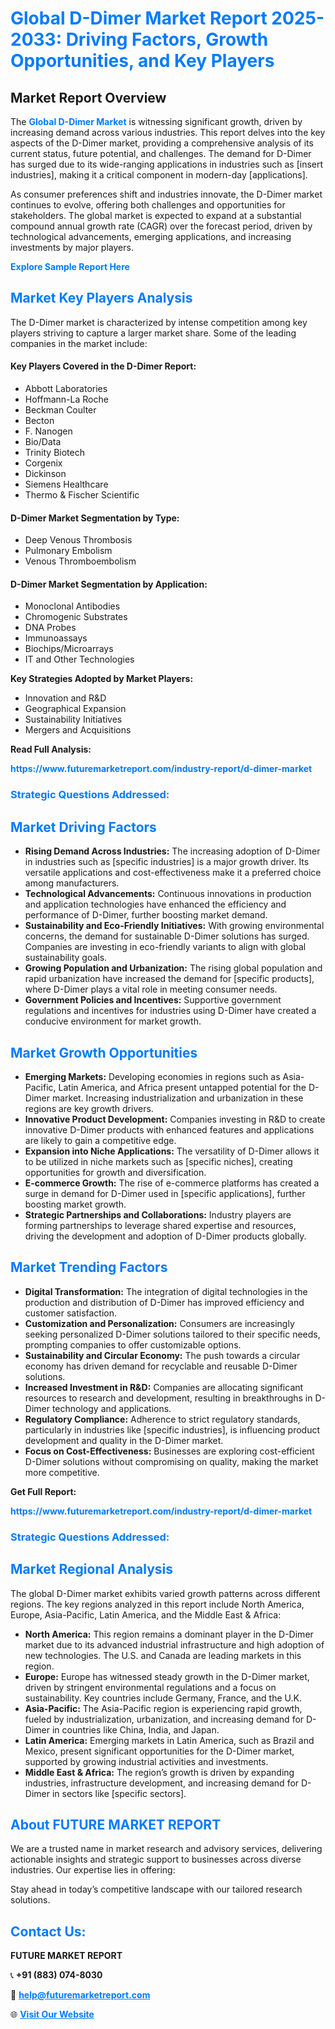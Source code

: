 <h1 style="color: #007BFF;">Global D-Dimer Market Report 2025-2033: Driving Factors, Growth Opportunities, and Key Players</h1>

<section id="overview">
<h2>Market Report Overview</h2>
<p>The <a href="https://www.futuremarketreport.com/industry-report/d-dimer-market" style="color: #007BFF; text-decoration: none;"><strong>Global D-Dimer Market</strong></a> is witnessing significant growth, driven by increasing demand across various industries. This report delves into the key aspects of the D-Dimer market, providing a comprehensive analysis of its current status, future potential, and challenges. The demand for D-Dimer has surged due to its wide-ranging applications in industries such as [insert industries], making it a critical component in modern-day [applications].</p>
<p>As consumer preferences shift and industries innovate, the D-Dimer market continues to evolve, offering both challenges and opportunities for stakeholders. The global market is expected to expand at a substantial compound annual growth rate (CAGR) over the forecast period, driven by technological advancements, emerging applications, and increasing investments by major players.</p>
</section>

<section id="overview">
<p><a href="https://www.futuremarketreport.com/request-sample/reportId=77184" style="color: #007BFF; text-decoration: none;"><strong>Explore Sample Report Here</strong></a></p>
</section>

<section id="key-players">
<h2 style="color: #007BFF;">Market Key Players Analysis</h2>
<p>The D-Dimer market is characterized by intense competition among key players striving to capture a larger market share. Some of the leading companies in the market include:</p>
<h4>Key Players Covered in the D-Dimer Report:</h4>
<ul><li>Abbott Laboratories</li><li>Hoffmann-La Roche</li><li>Beckman Coulter</li><li>Becton</li><li>F. Nanogen</li><li>Bio/Data</li><li>Trinity Biotech</li><li>Corgenix</li><li>Dickinson</li><li>Siemens Healthcare</li><li>Thermo &amp; Fischer Scientific</li></ul>
<h4>D-Dimer Market Segmentation by Type:</h4>
<ul><li>Deep Venous Thrombosis</li><li>Pulmonary Embolism</li><li>Venous Thromboembolism</li></ul>

<h4>D-Dimer Market Segmentation by Application:</h4>
<ul><li>Monoclonal Antibodies</li><li>Chromogenic Substrates</li><li>DNA Probes</li><li>Immunoassays</li><li>Biochips/Microarrays</li><li>IT and Other Technologies</li></ul>
<p><strong>Key Strategies Adopted by Market Players:</strong></p>
<ul>
<li>Innovation and R&D</li>
<li>Geographical Expansion</li>
<li>Sustainability Initiatives</li>
<li>Mergers and Acquisitions</li>
</ul>
</section>

<section>
<p><strong>Read Full Analysis: </strong></p><a href="https://www.futuremarketreport.com/industry-report/d-dimer-market" style="color: #007BFF; text-decoration: none;"><strong>https://www.futuremarketreport.com/industry-report/d-dimer-market</strong></a>
<h3 style="color: #007BFF;">Strategic Questions Addressed:</h3>
</section>

<section id="driving-factors">
<h2 style="color: #007BFF;">Market Driving Factors</h2>
<ul>
<li><strong>Rising Demand Across Industries:</strong> The increasing adoption of D-Dimer in industries such as [specific industries] is a major growth driver. Its versatile applications and cost-effectiveness make it a preferred choice among manufacturers.</li>
<li><strong>Technological Advancements:</strong> Continuous innovations in production and application technologies have enhanced the efficiency and performance of D-Dimer, further boosting market demand.</li>
<li><strong>Sustainability and Eco-Friendly Initiatives:</strong> With growing environmental concerns, the demand for sustainable D-Dimer solutions has surged. Companies are investing in eco-friendly variants to align with global sustainability goals.</li>
<li><strong>Growing Population and Urbanization:</strong> The rising global population and rapid urbanization have increased the demand for [specific products], where D-Dimer plays a vital role in meeting consumer needs.</li>
<li><strong>Government Policies and Incentives:</strong> Supportive government regulations and incentives for industries using D-Dimer have created a conducive environment for market growth.</li>
</ul>
</section>

<section id="growth-opportunities">
<h2 style="color: #007BFF;">Market Growth Opportunities</h2>
<ul>
<li><strong>Emerging Markets:</strong> Developing economies in regions such as Asia-Pacific, Latin America, and Africa present untapped potential for the D-Dimer market. Increasing industrialization and urbanization in these regions are key growth drivers.</li>
<li><strong>Innovative Product Development:</strong> Companies investing in R&D to create innovative D-Dimer products with enhanced features and applications are likely to gain a competitive edge.</li>
<li><strong>Expansion into Niche Applications:</strong> The versatility of D-Dimer allows it to be utilized in niche markets such as [specific niches], creating opportunities for growth and diversification.</li>
<li><strong>E-commerce Growth:</strong> The rise of e-commerce platforms has created a surge in demand for D-Dimer used in [specific applications], further boosting market growth.</li>
<li><strong>Strategic Partnerships and Collaborations:</strong> Industry players are forming partnerships to leverage shared expertise and resources, driving the development and adoption of D-Dimer products globally.</li>
</ul>
</section>

<section id="trending-factors">
<h2 style="color: #007BFF;">Market Trending Factors</h2>
<ul>
<li><strong>Digital Transformation:</strong> The integration of digital technologies in the production and distribution of D-Dimer has improved efficiency and customer satisfaction.</li>
<li><strong>Customization and Personalization:</strong> Consumers are increasingly seeking personalized D-Dimer solutions tailored to their specific needs, prompting companies to offer customizable options.</li>
<li><strong>Sustainability and Circular Economy:</strong> The push towards a circular economy has driven demand for recyclable and reusable D-Dimer solutions.</li>
<li><strong>Increased Investment in R&D:</strong> Companies are allocating significant resources to research and development, resulting in breakthroughs in D-Dimer technology and applications.</li>
<li><strong>Regulatory Compliance:</strong> Adherence to strict regulatory standards, particularly in industries like [specific industries], is influencing product development and quality in the D-Dimer market.</li>
<li><strong>Focus on Cost-Effectiveness:</strong> Businesses are exploring cost-efficient D-Dimer solutions without compromising on quality, making the market more competitive.</li>
</ul>
</section>

<section>
<p><strong>Get Full Report: </strong></p><a href="https://www.futuremarketreport.com/industry-report/d-dimer-market" style="color: #007BFF; text-decoration: none;"><strong>https://www.futuremarketreport.com/industry-report/d-dimer-market</strong></a>
<h3 style="color: #007BFF;">Strategic Questions Addressed:</h3>
</section>


<section id="regional-analysis">
<h2 style="color: #007BFF;">Market Regional Analysis</h2>
<p>The global D-Dimer market exhibits varied growth patterns across different regions. The key regions analyzed in this report include North America, Europe, Asia-Pacific, Latin America, and the Middle East & Africa:</p>
<ul>
<li><strong>North America:</strong> This region remains a dominant player in the D-Dimer market due to its advanced industrial infrastructure and high adoption of new technologies. The U.S. and Canada are leading markets in this region.</li>
<li><strong>Europe:</strong> Europe has witnessed steady growth in the D-Dimer market, driven by stringent environmental regulations and a focus on sustainability. Key countries include Germany, France, and the U.K.</li>
<li><strong>Asia-Pacific:</strong> The Asia-Pacific region is experiencing rapid growth, fueled by industrialization, urbanization, and increasing demand for D-Dimer in countries like China, India, and Japan.</li>
<li><strong>Latin America:</strong> Emerging markets in Latin America, such as Brazil and Mexico, present significant opportunities for the D-Dimer market, supported by growing industrial activities and investments.</li>
<li><strong>Middle East & Africa:</strong> The region’s growth is driven by expanding industries, infrastructure development, and increasing demand for D-Dimer in sectors like [specific sectors].</li>
</ul>
</section>

<footer>
<h2 style="color: #007BFF;">About FUTURE MARKET REPORT</h2>
<p>We are a trusted name in market research and advisory services, delivering actionable insights and strategic support to businesses across diverse industries. Our expertise lies in offering:</p>

<p>Stay ahead in today’s competitive landscape with our tailored research solutions.</p>

<h2 style="color: #007BFF;">Contact Us:</h2>
<p><strong>FUTURE MARKET REPORT</strong></p>
<p>📞 <strong>+91 (883) 074-8030</strong></p>
<p>📧 <strong><a href="mailto:help@futuremarketreport.com" style="color: #007BFF;">help@futuremarketreport.com</a></strong></p>
<p>🌐 <strong><a href="https://www.futuremarketreport.com/" style="color: #007BFF;">Visit Our Website</a></strong></p>
</footer>